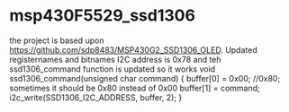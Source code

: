 # msp430F5529_ssd1306
the project is based upon https://github.com/sdp8483/MSP430G2_SSD1306_OLED.
Updated registernames and bitnames
I2C address is 0x78
and teh ssd1306_command function is updated so it works
void ssd1306_command(unsigned char command) {
    buffer[0] = 0x00; //0x80;    sometimes it should be 0x80 instead of 0x00
    buffer[1] = command;
    i2c_write(SSD1306_I2C_ADDRESS, buffer, 2);
} 
